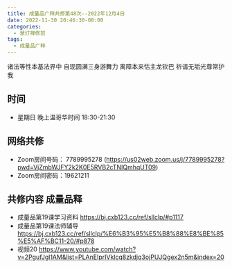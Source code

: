 ```yaml
---
title: 成量品广释共修第48次--2022年12月4日
date: 2022-11-30 20:46:30-08:00
categories:
  - 慧灯禅修班
tags:
  - 成量品广释
---
```



诸法等性本基法界中 自现圆满三身游舞力 离障本来怙主龙钦巴 祈请无垢光尊常护我

## 时间

* 星期日 晚上温哥华时间 18:30-21:30

## 网络共修

* Zoom房间号码： 7789995278 (https://us02web.zoom.us/j/7789995278?pwd=VjZmbWJFY2k2K0E5RVB2cTNIQmhqUT09)
* Zoom房间密码：19621211

## 共修内容 成量品释

* 成量品第19课学习资料 https://bj.cxb123.cc/ref/sllclp/#p1117
* 成量品第19课法师辅导 https://bj.cxb123.cc/ref/sllclp/%E6%B3%95%E5%B8%88%E8%BE%85%E5%AF%BC11-20/#p878
* 视频20 https://www.youtube.com/watch?v=2PgufJgl1AM&list=PLAnEIprIVklcq8zkdjq3ojPUJQgex2n5m&index=20